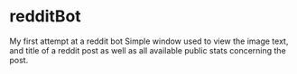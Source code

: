 # redditBot
My first attempt at a reddit bot
Simple window used to view the image text, and title of a reddit post as well as all available public stats concerning the post.
